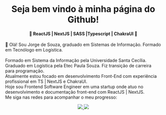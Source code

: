 <h1 align="center"> Seja bem vindo à minha página do Github! </h1> 

<h4 align="center"> 🚀 ReactJS | NextJS | SASS |Typescript | ChakraUI 🚀 </h4>

👋 Olá! Sou Jorge de Souza, graduado em Sistemas de Informação. Formado em Tecnólogo em Logística. <br>
<br>
Formado em Sistema da Informação pela Universidade Santa Cecília. Graduado em Logística pela Etec Paula Souza. Fiz transição de carreira para programação.
<br>
Atualmente estou focado em desenvolvimento Front-End com experiência profissional em TS | NextJS e ChakraUI.
<br>
Hoje sou Frontend Software Engineer em uma startup onde atuo no desenvolvimento e documentação front-end com ReactJS | NextJS.
<br>
Me siga nas redes para acompanhar o meu progresso:
<p align="center">
  <a href="https://github.com/srsouzaj" alt="GitHub">
    <img src="https://img.shields.io/badge/-GitHub-000?style=flat-square&logo=Github&logoColor=white" />
  </a>
  <a href="https://www.linkedin.com/in/srsouzaj/" alt="LinkedIn">
    <img src="https://img.shields.io/badge/-LinkedIn-blue?style=flat-square&logo=Linkedin&logoColor=white" />
  </a>

<br>
